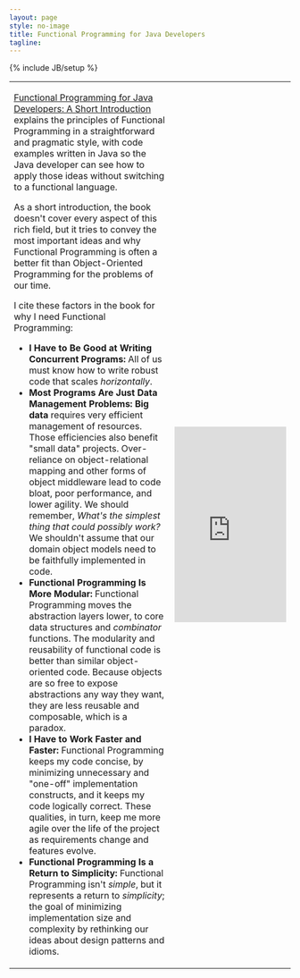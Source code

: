 ```yaml
---
layout: page
style: no-image
title: Functional Programming for Java Developers
tagline:
---
```

{% include JB/setup %}

<table>
<tr>
<td class="book-descriptions">
<p><a href="https://shop.oreilly.com/product/0636920021667.do" target="fpjava">Functional Programming for Java Developers: A Short Introduction</a> explains the principles of <span class="keyword">Functional Programming</span> in a straightforward and pragmatic style, with code examples written in Java so the Java developer can see how to apply those ideas without switching to a functional language.</p>

<p>As a short introduction, the book doesn't cover every aspect of this rich field, but it tries to convey the most important ideas and why <span class="keyword">Functional Programming</span> is often a better fit than <span class="keyword">Object-Oriented Programming</span> for the problems of our time.</p>

<p>I cite these factors in the book for why I need <span class="keyword">Functional Programming</span>:</p>
<ul>
<li><b>I Have to Be Good at Writing Concurrent Programs:</b> All of us must know how to write robust code that scales <em>horizontally</em>.</li>
<li><b>Most Programs Are Just Data Management Problems:</b> <b>Big data</b> requires very efficient management of resources. Those efficiencies also benefit "small data" projects. Over-reliance on object-relational mapping and other forms of object middleware lead to code bloat, poor performance, and lower agility. We should remember, <em>What's the simplest thing that could possibly work?</em> We shouldn't assume that our domain object models need to be faithfully implemented in code.</li>
<li><b>Functional Programming Is More Modular:</b> <span class="keyword">Functional Programming</span> moves the abstraction layers lower, to core data structures and <em>combinator</em> functions. The modularity and reusability of functional code is better than similar object-oriented code. Because objects are so free to expose abstractions any way they want, they are less reusable and composable, which is a paradox.</li>
<li><b>I Have to Work Faster and Faster:</b> <span class="keyword">Functional Programming</span> keeps my code concise, by minimizing unnecessary and "one-off" implementation constructs, and it keeps my code logically correct. These qualities, in turn, keep me more agile over the life of the project as requirements change and features evolve.</li>
<li><b>Functional Programming Is a Return to Simplicity:</b> <span class="keyword">Functional Programming</span> isn't <em>simple</em>, but it represents a return to <em>simplicity</em>; the goal of minimizing implementation size and complexity by rethinking our ideas about design patterns and idioms.</li>
</ul>

</td>
<td class="book-descriptions">
    <iframe src="https://www.oreilly.com/authors/widgets/819.html" height="350px" width="200px" scrolling="no" frameborder="0"></iframe>
    <!-- <a href="https://shop.oreilly.com/product/0636920021667.do" target="fpjava"><img src="/assets/images/FPforJavaDevsCover_256x337.png" alt="Functional Programming for Java Developers: A Short Introduction"/></a> -->
</td>
</tr>
</table>
